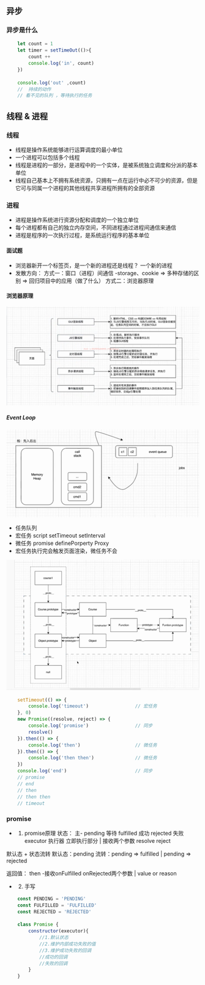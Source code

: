 #

## 异步

### 异步是什么

```js
    let count = 1
    let timer = setTimeOut(()>{
        count ++ 
        console.log('in', count)
    })

    console.log('out' ,count)
    //  持续的动作
    // 看不见的队列 ，等待执行的任务
```

## 线程 & 进程

### 线程

- 线程是操作系统能够进行运算调度的最小单位
- 一个进程可以包括多个线程
- 线程是进程的一部分，是进程中的一个实体，是被系统独立调度和分派的基本单位
- 线程自己基本上不拥有系统资源，只拥有一点在运行中必不可少的资源，但是它可与同属一个进程的其他线程共享进程所拥有的全部资源

### 进程

- 进程是操作系统进行资源分配和调度的一个独立单位
- 每个进程都有自己的独立内存空间，不同进程通过进程间通信来通信
- 进程是程序的一次执行过程，是系统运行程序的基本单位

#### 面试题

- 浏览器新开一个标签页，是一个新的进程还是线程？ 一个新的进程
- 发散方向：
方式一：窗口（进程）间通信 -storage、cookie => 多种存储的区别 => 回归项目中的应用（做了什么）
方式二：浏览器原理

#### 浏览器原理

![alt text](./img/image-1.png)

##### Event Loop

![alt text](./img/image-3.png)

- 任务队列
- 宏任务 script setTimeout setInterval
- 微任务 promise definePorperty Proxy
- 宏任务执行完会触发页面渲染，微任务不会

![alt text](image.png)

```js
    setTimeout(() => {
        console.log('timeout')                 // 宏任务
    }, 0)
    new Promise((resolve, reject) => {
        console.log('promise')                 // 同步
        resolve()
    }).then(() => {
        console.log('then')                    // 微任务
    }).then(() => {
        console.log('then then')               // 微任务
    })
    console.log('end')                         // 同步
    // promise
    // end
    // then
    // then then
    // timeout
```

### promise

- 1. promise原理
状态：
主- pending 等待 fulfilled 成功 rejected 失败
executor 执行器 立即执行部分 | 接收两个参数 resolve reject

默认态 + 状态流转
默认态：pending
流转：pending => fulfilled | pending => rejected

返回值：
then -接收onFulfilled onRejected两个参数 | value or reason

- 2. 手写

```js
    const PENDING = 'PENDING'
    const FULFILLED = 'FULFILLED'
    const REJECTED = 'REJECTED'

    class Promise {
        constructor(executor){
            //1.默认状态
            //2.维护内部成功失败的值
            //3.维护成功失败的回调
            //成功的回调
            //失败的回调
        }
    }
```